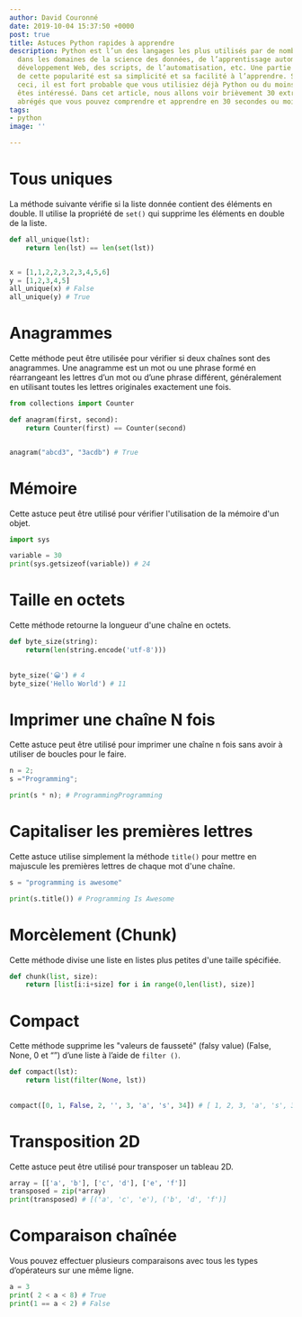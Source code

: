 ```yaml
---
author: David Couronné
date: 2019-10-04 15:37:50 +0000
post: true
title: Astuces Python rapides à apprendre
description: Python est l’un des langages les plus utilisés par de nombreuses personnes
  dans les domaines de la science des données, de l’apprentissage automatique, du
  développement Web, des scripts, de l’automatisation, etc. Une partie de la raison
  de cette popularité est sa simplicité et sa facilité à l’apprendre. Si vous lisez
  ceci, il est fort probable que vous utilisiez déjà Python ou du moins que vous y
  êtes intéressé. Dans cet article, nous allons voir brièvement 30 extraits de code
  abrégés que vous pouvez comprendre et apprendre en 30 secondes ou moins.
tags:
- python
image: ''

---
```

# Tous uniques

La méthode suivante vérifie si la liste donnée contient des éléments en double. Il utilise la propriété de `set()` qui supprime les éléments en double de la liste.

```python
def all_unique(lst):
    return len(lst) == len(set(lst))


x = [1,1,2,2,3,2,3,4,5,6]
y = [1,2,3,4,5]
all_unique(x) # False
all_unique(y) # True
```

# Anagrammes

Cette méthode peut être utilisée pour vérifier si deux chaînes sont des anagrammes. Une anagramme est un mot ou une phrase formé en réarrangeant les lettres d’un mot ou d’une phrase différent, généralement en utilisant toutes les lettres originales exactement une fois.

```python
from collections import Counter

def anagram(first, second):
    return Counter(first) == Counter(second)


anagram("abcd3", "3acdb") # True
```

# Mémoire

Cette astuce peut être utilisé pour vérifier l'utilisation de la mémoire d'un objet.

```python
import sys 

variable = 30 
print(sys.getsizeof(variable)) # 24
```

# Taille en octets

Cette méthode retourne la longueur d'une chaîne en octets.

```python
def byte_size(string):
    return(len(string.encode('utf-8')))
    
    
byte_size('😀') # 4
byte_size('Hello World') # 11    
```

# Imprimer une chaîne N fois

Cette astuce peut être utilisé pour imprimer une chaîne n fois sans avoir à utiliser de boucles pour le faire.

```python
n = 2; 
s ="Programming"; 

print(s * n); # ProgrammingProgramming
```

# Capitaliser les premières lettres

Cette astuce utilise simplement la méthode `title()` pour mettre en majuscule les premières lettres de chaque mot d'une chaîne.

```python
s = "programming is awesome"

print(s.title()) # Programming Is Awesome
```

# Morcèlement (Chunk)

Cette méthode divise une liste en listes plus petites d'une taille spécifiée.

```python
def chunk(list, size):
    return [list[i:i+size] for i in range(0,len(list), size)]
```

# Compact

Cette méthode supprime les "valeurs de fausseté" (falsy value) (False, None, 0 et “”) d’une liste à l’aide de `filter ()`.

```python
def compact(lst):
    return list(filter(None, lst))
  
  
compact([0, 1, False, 2, '', 3, 'a', 's', 34]) # [ 1, 2, 3, 'a', 's', 34 ]
```

# Transposition 2D

Cette astuce peut être utilisé pour transposer un tableau 2D.

```python
array = [['a', 'b'], ['c', 'd'], ['e', 'f']]
transposed = zip(*array)
print(transposed) # [('a', 'c', 'e'), ('b', 'd', 'f')]
```

# Comparaison chaînée

Vous pouvez effectuer plusieurs comparaisons avec tous les types d’opérateurs sur une même ligne.

```python
a = 3
print( 2 < a < 8) # True
print(1 == a < 2) # False
```

